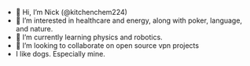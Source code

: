 - 👋 Hi, I’m Nick (@kitchenchem224)
- 👀 I’m interested in healthcare and energy, along with poker, language, and nature.
- 🌱 I’m currently learning physics and robotics.
- 💞️ I’m looking to collaborate on open source vpn projects
- I like dogs. Especially mine. 

<!---
kitchenchem224/kitchenchem224 is a ✨ special ✨ repository because its `README.md` (this file) appears on your GitHub profile.
You can click the Preview link to take a look at your changes.
--->
